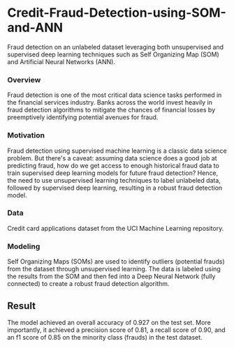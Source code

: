 # Credit-Fraud-Detection-using-SOM-and-ANN
Fraud detection on an unlabeled dataset leveraging both unsupervised and supervised deep learning techniques such as Self Organizing Map (SOM) and Artificial Neural Networks (ANN).

### Overview
Fraud detection is one of the most critical data science tasks performed in the financial services industry. Banks across the world invest heavily in fraud detection algorithms to mitigate the chances of financial losses by preemptively identifying potential avenues for fraud.

### Motivation
Fraud detection using supervised machine learning is a classic data science problem. But there's a caveat: assuming data science does a good job at predicting fraud, how do we get access to enough historical fraud data to train supervised deep learning models for future fraud detection? Hence, the need to use unsupervised learning techniques to label unlabeled data, followed by supervised deep learning, resulting in a robust fraud detection model.

### Data
Credit card applications dataset from the UCI Machine Learning repository.

### Modeling
Self Organizing Maps (SOMs) are used to identify outliers (potential frauds) from the dataset through unsupervised learning. The data is labeled using the results from the SOM and then fed into a Deep Neural Network (fully connected) to create a robust fraud detection algorithm.

## Result
The model achieved an overall accuracy of 0.927 on the test set. More importantly, it achieved a precision score of 0.81, a recall score of 0.90, and an f1 score of 0.85 on the minority class (frauds) in the test dataset.

